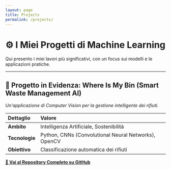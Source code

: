 ```yaml
---
layout: page
title: Projects
permalink: /projects/
---
```


# ⚙️ I Miei Progetti di Machine Learning

Qui presento i miei lavori più significativi, con un focus sui modelli e le applicazioni pratiche.

---

## 🥇 Progetto in Evidenza: Where Is My Bin (Smart Waste Management AI)
    
*Un'applicazione di Computer Vision per la gestione intelligente dei rifiuti.*
    
| Dettaglio | Valore |
| :--- | :--- |
| **Ambito** | Intelligenza Artificiale, Sostenibilità |
| **Tecnologie** | Python, CNNs (Convolutional Neural Networks), OpenCV |
| **Obiettivo** | Classificazione automatica dei rifiuti |
    
**[🚀 Vai al Repository Completo su GitHub](https://github.com/AlessandroStaffolani/where-is-my-bin)**
    
